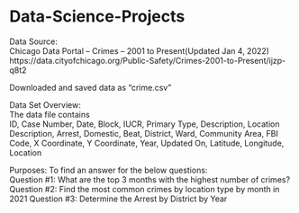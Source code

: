 # Data-Science-Projects
<p>Data Source: </br>
Chicago Data Portal – Crimes – 2001 to Present(Updated Jan 4, 2022) </br>
https://data.cityofchicago.org/Public-Safety/Crimes-2001-to-Present/ijzp-q8t2</p>
<p>Downloaded and saved data as “crime.csv”</p>
<p>Data Set Overview: </br>The data file contains</br>
ID, Case Number, Date, Block, IUCR, Primary Type, Description, Location
Description, Arrest, Domestic, Beat, District, Ward, Community Area,
FBI Code, X Coordinate, Y Coordinate, Year, Updated On, Latitude,
Longitude, Location</p>
<p>Purposes: To find an answer for the below questions:</br>
Question #1: What are the top 3 months with the highest number of
crimes? </b>
Question #2: Find the most common crimes by location type by month in
2021</b>
Question #3: Determine the Arrest by District by Year</p>

